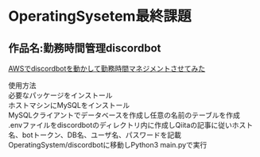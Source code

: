 # OperatingSysetem最終課題
## 作品名:勤務時間管理discordbot

[AWSでdiscordbotを動かして勤務時間マネジメントさせてみた](https://qiita.com/muraguchiReiya/items/440d0610c818770b9fed)

使用方法  
必要なパッケージをインストール  
ホストマシンにMySQLをインストール  
MySQLクライアントでデータベースを作成し任意の名前のテーブルを作成  
.envファイルをdiscordbotのディレクトリ内に作成しQiitaの記事に従いホスト名、botトークン、DB名、ユーザ名、パスワードを記載  
OperatingSystem/discordbotに移動しPython3 main.pyで実行  
